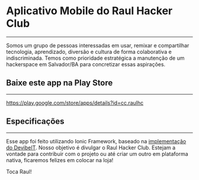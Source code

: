 # Aplicativo Mobile do Raul Hacker Club
--------------------------------------------

Somos um grupo de pessoas interessadas em usar, remixar e compartilhar tecnologia, aprendizado, diversão e cultura de forma colaborativa e indiscriminada.
Temos como prioridade estratégica a manutenção de um hackerspace em Salvador/BA para concretizar essas aspirações.


## Baixe este app na Play Store
-----------------------

https://play.google.com/store/apps/details?id=cc.raulhc


## Especificações
-----------------------

Esse app foi feito utilizando Ionic Framework, baseado na [implementação do DevibeIT](https://github.com/DevibeIT/raulhc_ionic). Nosso objetivo é divulgar o Raul Hacker Club.
Estejam a vontade para contribuir com o projeto ou até criar um outro em plataforma nativa, ficaremos felizes em colocar na loja!

Toca Raul!
